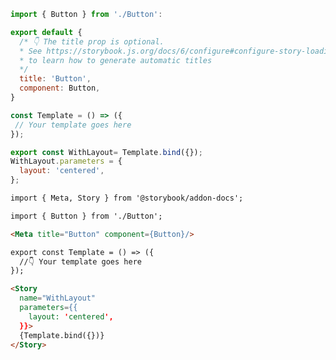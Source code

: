 ```js filename="Button.stories.js|jsx|ts|tsx" renderer="common" language="js"
import { Button } from './Button':

export default {
  /* 👇 The title prop is optional.
  * See https://storybook.js.org/docs/6/configure#configure-story-loading
  * to learn how to generate automatic titles
  */
  title: 'Button',
  component: Button,
}

const Template = () => ({
 // Your template goes here
});

export const WithLayout= Template.bind({});
WithLayout.parameters = {
  layout: 'centered',
};
```
```md filename="Button.stories.mdx" renderer="common" language="mdx"
import { Meta, Story } from '@storybook/addon-docs';

import { Button } from './Button';

<Meta title="Button" component={Button}/>

export const Template = () => ({
  //👇 Your template goes here
});

<Story
  name="WithLayout"
  parameters={{
    layout: 'centered',
  }}>
  {Template.bind({})}
</Story>
```

